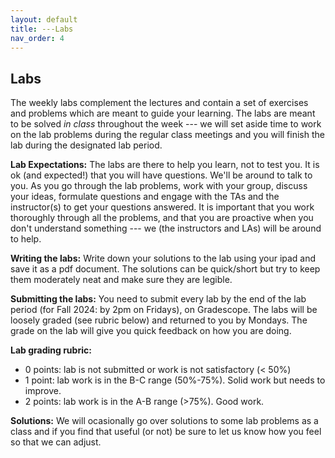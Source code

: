 ```yaml
---
layout: default 
title: ---Labs 
nav_order: 4
---
```


## Labs 

The weekly labs complement the lectures and contain a set of exercises and problems which are meant to guide your learning. The labs are meant to be solved _in class_ throughout the week ---  we will set aside time to work on the lab problems during the regular class meetings and you will finish the lab during the designated lab period.  

**Lab Expectations:** The labs are there to help you learn, not to test you.  It is ok (and expected!) that you will have questions.  We'll be around to talk to you.  As you go through the lab problems, work  with your group,  discuss your ideas, formulate questions and engage with the TAs and the instructor(s) to get your questions answered. It is important that you work thoroughly through all the problems, and that you are proactive when you don't understand something ---  we (the instructors and LAs) will be around to help. 

**Writing the labs:** Write down your solutions to the lab using your ipad and save it as a pdf document. The solutions can be quick/short but try to keep them moderately neat and make sure they are legible.  

**Submitting the labs:**   You need to submit every lab by the end of the lab period (for Fall 2024: by 2pm on Fridays), on Gradescope. The labs will be loosely graded (see rubric below) and returned to you by Mondays. The grade on the lab will give you quick feedback on how you are doing. 

**Lab grading rubric:**
* 0 points: lab is not submitted or work is not satisfactory (< 50%)
* 1 point:  lab work is in the B-C range (50%-75%). Solid work but needs to improve. 
* 2 points: lab work is in the A-B range (>75%). Good work. 

**Solutions:** We will ocasionally go over solutions to some lab problems as a class and if you find that useful (or not) be sure to let us know how you feel so that we can adjust. 



 <!--  * [Lab week 1](docs/lab1.pdf), [python-warmup.ipynb](docs/python-warmup.ipynb), [python-insertionSort.ipynb](docs/python-insertionSort.ipynb) --> 
<!-- * [Lab week 2](docs/lab2.pdf) (Asymptotics) --> 
<!-- * [Lab week 3](docs/lab3.pdf) (Recurrences)--> 
<!-- * [Lab week 4](docs/lab4.pdf) (Heaps, heapsort and quicksort)--> 
<!-- * [Lab week 5](docs/lab5.pdf) (Sorting lower bound, counting sort, and sorting in practice), [python-mergeSort.ipynb](docs/python-mergesort.ipynb), [python-quickSort.ipynb](/docs/python-quicksort.ipynb)--> 
<!-- * [Lab6](docs/lab6.pdf) (selection)--> 

 
<!-- * [Lab7](docs/lab7.pdf) (divide-and-conquer), [python-karatsuba.ipynb](docs/python-Karatsuba.ipynb)--> 
<!-- * [Lab8](docs/lab8.pdf) (dynamic programming)--> 
<!-- * [Lab9](docs/lab9.pdf) (dynamic programming)--> 
<!-- * [Lab10](docs/lab10.pdf) (greedy)--> 
<!-- * [Lab11](docs/lab11.pdf) (graphs basics)--> 
<!-- * [Lab12](docs/lab12.pdf) (more graphs)--> 
<!-- * [Lab13](docs/lab13.pdf) (shortest paths)--> 
<!-- * [Lab14](docs/lab14.pdf) (minimum spanning trees)--> 
